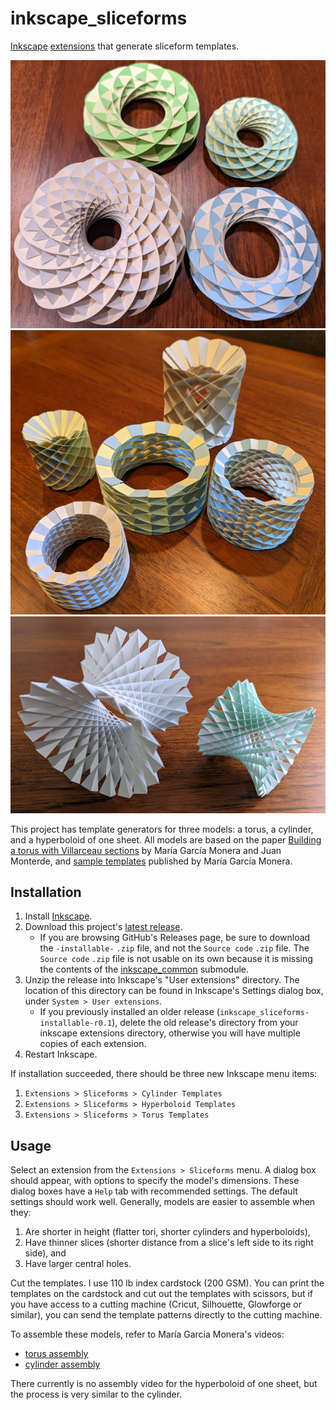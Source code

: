 # inkscape_sliceforms

[Inkscape](https://inkscape.org/) [extensions](https://inkscape.org/gallery/=extension/) that generate sliceform templates.

![torus models](images/tori.jpg) ![cylinder models](images/cylinders.jpg) ![hyperboloid models](images/hyperboloids.jpg)

This project has template generators for three models: a torus, a cylinder, and a hyperboloid of one sheet. All models are based on the paper [Building a torus with Villarceau sections](http://www.heldermann-verlag.de/jgg/jgg15/j15h1mone.pdf) by María García Monera and Juan Monterde, and [sample templates](https://www.uv.es/monera2/) published by María García Monera.

## Installation

1. Install [Inkscape](https://inkscape.org/).
2. Download this project's [latest release](https://github.com/fdxmw/inkscape_sliceforms/releases/download/r0.2/inkscape_sliceforms-installable-r0.2.zip).
   - If you are browsing GitHub's Releases page, be sure to download the `-installable-` `.zip` file, and not the `Source code` `.zip` file. The `Source code` `.zip` file is not usable on its own because it is missing the contents of the [inkscape_common](https://github.com/fdxmw/inkscape_common) submodule.
3. Unzip the release into Inkscape's "User extensions" directory. The location of this directory can be found in Inkscape's Settings dialog box, under `System > User extensions`.
   - If you previously installed an older release (`inkscape_sliceforms-installable-r0.1`), delete the old release's directory from your inkscape extensions directory, otherwise you will have multiple copies of each extension.
4. Restart Inkscape.

If installation succeeded, there should be three new Inkscape menu items:

1. `Extensions > Sliceforms > Cylinder Templates`
1. `Extensions > Sliceforms > Hyperboloid Templates`
1. `Extensions > Sliceforms > Torus Templates`

## Usage

Select an extension from the `Extensions > Sliceforms` menu. A dialog box should appear, with options to specify the model's dimensions. These dialog boxes have a `Help` tab with recommended settings. The default settings should work well. Generally, models are easier to assemble when they:

1. Are shorter in height (flatter tori, shorter cylinders and hyperboloids),
1. Have thinner slices (shorter distance from a slice's left side to its right side), and
1. Have larger central holes.

Cut the templates. I use 110 lb index cardstock (200 GSM). You can print the templates on the cardstock and cut out the templates with scissors, but if you have access to a cutting machine (Cricut, Silhouette, Glowforge or similar), you can send the template patterns directly to the cutting machine.

To assemble these models, refer to María García Monera's videos:

* [torus assembly](https://www.youtube.com/watch?v=WVE-HeVFJ1k)
* [cylinder assembly](https://www.youtube.com/watch?v=QfBc0fR64EQ)

There currently is no assembly video for the hyperboloid of one sheet, but the process is very similar to the cylinder.

